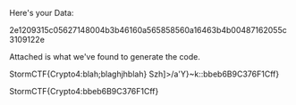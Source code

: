 Here's your Data:

2e1209315c05627148004b3b46160a565858560a16463b4b00487162055c3109122e

Attached is what we've found to generate the code.

StormCTF{Crypto4:blah;blaghjhblah}
   Szh]>/a'Y}~k::bbeb6B9C376F1Cff}

StormCTF{Crypto4:bbeb6B9C376F1Cff}